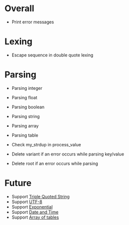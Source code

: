 # Overall

* Print error messages

# Lexing

* Escape sequence in double quote lexing

# Parsing

* Parsing integer
* Parsing float
* Parsing boolean
* Parsing string
* Parsing array
* Parsing table

* Check my_strdup in process_value
* Delete variant if an error occurs while parsing key/value
* Delete root if an error occurs while parsing

# Future

* Support [Triple Quoted String](https://toml.io/en/v1.0.0#string)
* Support [UTF-8](https://toml.io/en/v1.0.0#spec)
* Support [Exponential](https://toml.io/en/v1.0.0#float)
* Support [Date and Time](https://toml.io/en/v1.0.0#offset-date-time)
* Support [Array of tables](https://toml.io/en/v1.0.0#array-of-tables)
